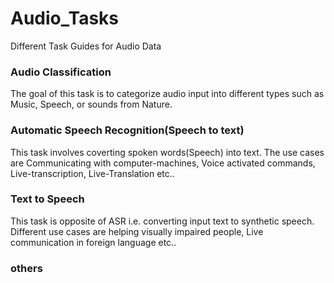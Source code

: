 # Audio_Tasks
Different Task Guides for Audio Data

### Audio Classification
The goal of this task is to categorize audio input into different types such as Music, Speech, or sounds from Nature. 

### Automatic Speech Recognition(Speech to text)
This task involves coverting spoken words(Speech) into text. The use cases are Communicating with computer-machines, Voice activated commands, Live-transcription, Live-Translation etc..

### Text to Speech
This task is opposite of ASR i.e. converting input text to synthetic speech. Different use cases are helping visually impaired people, Live communication in foreign language etc..

### others
